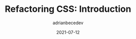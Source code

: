 ---
author: adrianbecedev
date: 2021-07-12
permalink: false
publisher: smashingmag
tags:
  - css
  - maintenance
  - refactoring
target_url: https://www.smashingmagazine.com/2021/07/refactoring-css-introduction-part1/
title: "Refactoring CSS: Introduction"
---